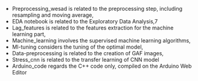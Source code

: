 * Preprocessing_wesad is related to the preprocessing step, including resampling and moving average,
* EDA notebook is related to the Exploratory Data Analysis,7
* Lag_features is related to the features extraction for the machine learning part,
* Machine_learning involves the supervised machine learning algorithms,
* Ml-tuning considers the tuning of the optimal model,
* Data-preprocessing is related to the creation of GAF images,
* Stress_cnn is related to the transfer learning of CNN model
* Arduino_code regards the C++ code only, compiled on the Arduino Web Editor
